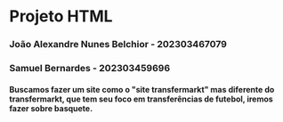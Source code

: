 #                                                                                 Projeto HTML
### João Alexandre Nunes Belchior - 202303467079
### Samuel Bernardes - 202303459696

#### Buscamos fazer um site como o  "site transfermarkt" mas diferente do transfermarkt, que tem seu foco em transferências de futebol, iremos fazer sobre basquete.
